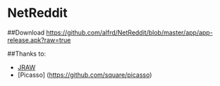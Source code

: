 # NetReddit

##Download
https://github.com/alfrd/NetReddit/blob/master/app/app-release.apk?raw=true

##Thanks to:
* [JRAW](https://github.com/thatJavaNerd/JRAW)
* [Picasso] (https://github.com/square/picasso)


